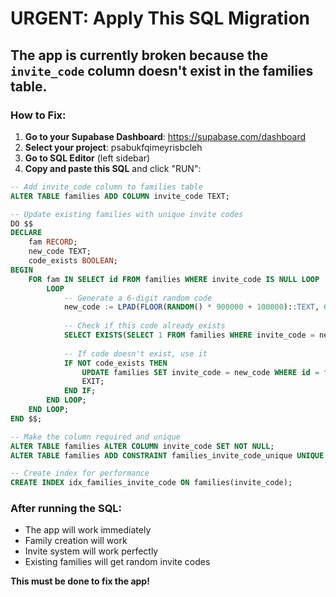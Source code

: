 # URGENT: Apply This SQL Migration

## The app is currently broken because the `invite_code` column doesn't exist in the families table.

### How to Fix:

1. **Go to your Supabase Dashboard**: https://supabase.com/dashboard
2. **Select your project**: psabukfqimeyrisbcleh 
3. **Go to SQL Editor** (left sidebar)
4. **Copy and paste this SQL** and click "RUN":

```sql
-- Add invite_code column to families table
ALTER TABLE families ADD COLUMN invite_code TEXT;

-- Update existing families with unique invite codes
DO $$
DECLARE
    fam RECORD;
    new_code TEXT;
    code_exists BOOLEAN;
BEGIN
    FOR fam IN SELECT id FROM families WHERE invite_code IS NULL LOOP
        LOOP
            -- Generate a 6-digit random code
            new_code := LPAD(FLOOR(RANDOM() * 900000 + 100000)::TEXT, 6, '0');
            
            -- Check if this code already exists
            SELECT EXISTS(SELECT 1 FROM families WHERE invite_code = new_code) INTO code_exists;
            
            -- If code doesn't exist, use it
            IF NOT code_exists THEN
                UPDATE families SET invite_code = new_code WHERE id = fam.id;
                EXIT;
            END IF;
        END LOOP;
    END LOOP;
END $$;

-- Make the column required and unique
ALTER TABLE families ALTER COLUMN invite_code SET NOT NULL;
ALTER TABLE families ADD CONSTRAINT families_invite_code_unique UNIQUE (invite_code);

-- Create index for performance
CREATE INDEX idx_families_invite_code ON families(invite_code);
```

### After running the SQL:
- The app will work immediately
- Family creation will work
- Invite system will work perfectly
- Existing families will get random invite codes

**This must be done to fix the app!**